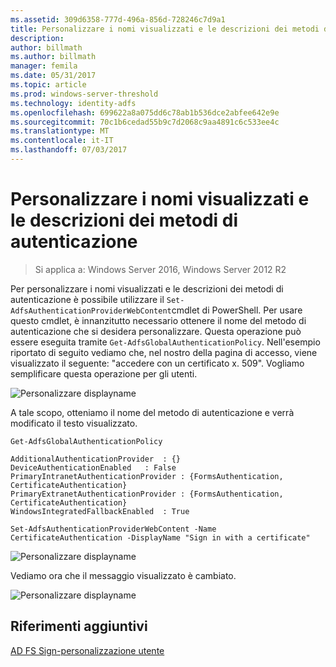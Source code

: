 ```yaml
---
ms.assetid: 309d6358-777d-496a-856d-728246c7d9a1
title: Personalizzare i nomi visualizzati e le descrizioni dei metodi di autenticazione
description: 
author: billmath
ms.author: billmath
manager: femila
ms.date: 05/31/2017
ms.topic: article
ms.prod: windows-server-threshold
ms.technology: identity-adfs
ms.openlocfilehash: 699622a8a075dd6c78ab1b536dce2abfee642e9e
ms.sourcegitcommit: 70c1b6cedad55b9c7d2068c9aa4891c6c533ee4c
ms.translationtype: MT
ms.contentlocale: it-IT
ms.lasthandoff: 07/03/2017
---
```

# <a name="customize-the-display-names-and-descriptions-for-authentication-methods"></a>Personalizzare i nomi visualizzati e le descrizioni dei metodi di autenticazione 

>Si applica a: Windows Server 2016, Windows Server 2012 R2

Per personalizzare i nomi visualizzati e le descrizioni dei metodi di autenticazione è possibile utilizzare il `Set-AdfsAuthenticationProviderWebContent`cmdlet di PowerShell.  Per usare questo cmdlet, è innanzitutto necessario ottenere il nome del metodo di autenticazione che si desidera personalizzare.  Questa operazione può essere eseguita tramite `Get-AdfsGlobalAuthenticationPolicy`.  Nell'esempio riportato di seguito vediamo che, nel nostro della pagina di accesso, viene visualizzato il seguente: "accedere con un certificato x. 509".  Vogliamo semplificare questa operazione per gli utenti.  
  
![Personalizzare displayname](media/AD-FS-user-sign-in-customization/ADFS_Customize_Update1.PNG)  
  
A tale scopo, otteniamo il nome del metodo di autenticazione e verrà modificato il testo visualizzato.  
  
 
    Get-AdfsGlobalAuthenticationPolicy  
      
    AdditionalAuthenticationProvider  : {}  
    DeviceAuthenticationEnabled   : False  
    PrimaryIntranetAuthenticationProvider : {FormsAuthentication, CertificateAuthentication}  
    PrimaryExtranetAuthenticationProvider : {FormsAuthentication, CertificateAuthentication}  
    WindowsIntegratedFallbackEnabled  : True  
      
    Set-AdfsAuthenticationProviderWebContent -Name CertificateAuthentication -DisplayName "Sign in with a certificate"  
  
  
![Personalizzare displayname](media/AD-FS-user-sign-in-customization/ADFS_Customize_Update2.PNG)  
  
Vediamo ora che il messaggio visualizzato è cambiato.  
  
![Personalizzare displayname](media/AD-FS-user-sign-in-customization/ADFS_Customize_Update3.PNG)  

## <a name="additional-references"></a>Riferimenti aggiuntivi 
[AD FS Sign-personalizzazione utente](AD-FS-user-sign-in-customization.md) 

